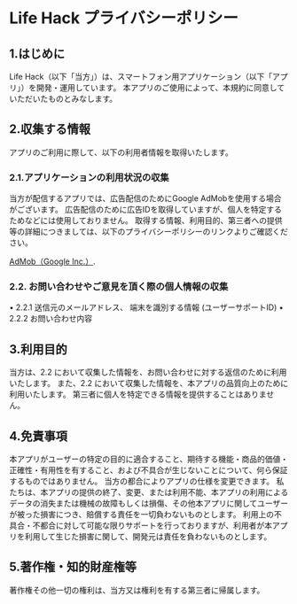 # Life Hack プライバシーポリシー

## 1.はじめに
Life Hack（以下「当方」）は、スマートフォン用アプリケーション（以下「アプリ」）を開発・運用しています。
本アプリのご使用によって、本規約に同意していただいたものとみなします。

## 2.収集する情報
アプリのご利用に際して、以下の利用者情報を取得いたします。

### 2.1.アプリケーションの利用状況の収集
当方が配信するアプリでは、広告配信のためにGoogle AdMobを使用する場合がございます。
広告配信のために広告IDを取得していますが、個人を特定するためなどには使用しておりません。
取得する情報、利用目的、第三者への提供等の詳細につきましては、以下のプライバシーポリシーのリンクよりご確認ください。

[AdMob（Google Inc.）](https://policies.google.com/technologies/ads?hl=ja).

### 2.2. お問い合わせやご意見を頂く際の個人情報の収集
• 2.2.1 送信元のメールアドレス、 端末を識別する情報 (ユーザーサポートID)
• 2.2.2 お問い合わせ内容

## 3.利用目的
当方は、2.2 において収集した情報を、お問い合わせに対する返信のために利用いたします。
また、2.2 において収集した情報を、本アプリの品質向上のために利用いたします。
第三者に個人を特定できる情報を提供することはありません。

## 4.免責事項
本アプリがユーザーの特定の目的に適合すること、期待する機能・商品的価値・正確性・有用性を有すること、および不具合が生じないことについて、何ら保証するものではありません。
当方の都合によりアプリの仕様を変更できます。
私たちは、本アプリの提供の終了、変更、または利用不能、本アプリの利用によるデータの消失または機械の故障もしくは損傷、その他本アプリに関してユーザーが被った損害につき、賠償する責任を一切負わないものとします。
利用上の不具合・不都合に対して可能な限りサポートを行っておりますが、利用者が本アプリを利用して生じた損害に関して、開発元は責任を負わないものとします。

## 5.著作権・知的財産権等
著作権その他一切の権利は、当方又は権利を有する第三者に帰属します。
